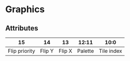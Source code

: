 # Graphics

## Attributes

| 15            | 14     | 13     | 12:11   | 10:0       |
|---------------|--------|--------|---------|------------|
| Flip priority | Flip Y | Flip X | Palette | Tile index |

